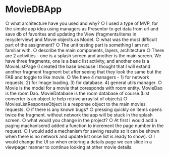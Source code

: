 # MovieDBApp


○ what architecture have you used and why?
  ○ I used a type of MVP, for the simple app idea using managers as Presentor to get data from url and save db of favorites and updating the View (fragments/items in recyclerview) and Movie objects as Model.
○ what was the most difficult part of the assignment?
  ○ The unit testing part is something I am not familiar with.
○ describe the main components, layers, architecture
  ○ There are 2 activities - one is a splash screen and another is the main screen. We have three fragments, one is a basic list activity, and another one is a MovieListPage (I created the base because I thought that I will extand another fragment fragment but after seeing that they look the same but the FAB and toggle to like movie.
  ○ We have 4 managers - 1) for network requests. 2) for Image loading. 3) for database. 4) general utils manager.
  ○ Movie is the model for a movie that coresponds with room entity. MovieDao is the room Dao. MovieDatabase is the room database of course.(List converter is an object te help retrive arraylist of objects)
  ○ MoviesListResponseObject is a response object to the main movies requests.
○ if there is any known bugs?
  ○ pressing quickly on items opens twice the fragment. without network the app will be stuck in the splash screen.
○ what would you change in the project?
  ○ At first I would add a paging machanisem(I added a function to increment the page number in the request.
  ○ I would add a mechanism for saving results so it can be shown when there is no network and update list once list is ready to show).
  ○ I would change the UI so when entering a details page we can slide in a viewpager manner to continue looking at other movie details.
